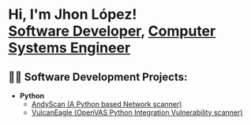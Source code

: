<h1>Hi, I'm Jhon López! <br/><a href="https://github.com/Jhon-Lvpoz">Software Developer</a>, <a href="https://www.linkedin.com/in/jhon-lvpoz-ab0729174/">Computer Systems Engineer</a></h1>

<h2>👨‍💻 Software Development Projects:</h2>


- <b>Python</b>
  - [AndyScan (A Python based Network scanner)](https://github.com/Jhon-Lvpoz/AndyScan)
  - [VulcanEagle (OpenVAS Python Integration Vulnerability scanner)](https://github.com/Jhon-Lvpoz/VulcanEagle)



<!--
**Jhon-Lvpoz/Jhon-Lvpoz** is a ✨ _special_ ✨ repository because its `README.md` (this file) appears on your GitHub profile.

Here are some ideas to get you started:

- 🔭 I’m currently working on ...
- 🌱 I’m currently learning ...
- 👯 I’m looking to collaborate on ...
- 🤔 I’m looking for help with ...
- 💬 Ask me about ...
- 📫 How to reach me: ...
- 😄 Pronouns: ...
- ⚡ Fun fact: ...
-->
